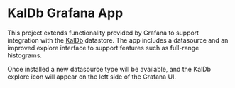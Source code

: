 # KalDb Grafana App

This project extends functionality provided by Grafana to support integration with the
[KalDb](https://github.com/slackhq/kaldb) datastore. The app includes a datasource and an improved explore
interface to support features such as full-range histograms.

Once installed a new datasource type will be available, and the KalDb explore icon will appear on the left side of the 
Grafana UI.
